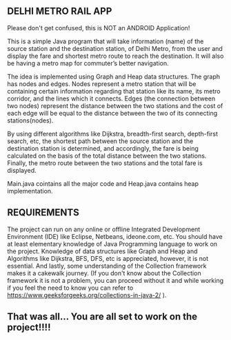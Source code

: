 ## DELHI METRO RAIL APP
Please don't get confused, this is NOT an ANDROID Application!

This is a simple Java program that will take information (name) of the source station and the destination station, of Delhi Metro, from the user and display the fare and shortest metro route to reach the destination. It will also be having a metro map for commuter’s better navigation.

The idea is implemented using Graph and Heap data structures. The graph has nodes and edges. Nodes represent a metro station that will be containing certain information regarding that station like its name, its metro corridor, and the lines which it connects. Edges (the connection between two nodes) represent the distance between the two stations and the cost of each edge will be equal to the distance between the two of its connecting stations(nodes).

By using different algorithms like Dijkstra, breadth-first search, depth-first search, etc, the shortest path between the source station and the destination station is determined, and accordingly, the fare is being calculated on the basis of the total distance between the two stations. Finally, the metro route between the two stations and the total fare is displayed.

Main.java cointains all the major code and Heap.java contains heap implementation.

## REQUIREMENTS

The project can run on any online or offline Integrated Development Environment (IDE) like Eclipse, Netbeans, ideone.com, etc. 
You should have at least elementary knowledge of Java Programming language to work on the project. 
Knowledge of data structures like Graph and Heap and Algorithms like Dijkstra, BFS, DFS, etc is appreciated, however, it is not essential. And lastly, some understanding of the Collection framework makes it a cakewalk journey. 
(If you don't know about the Collection framework it is not a problem, you can proceed without it and while working if you feel the need to know you can refer to https://www.geeksforgeeks.org/collections-in-java-2/ ).

## That was all... You are all set to work on the project!!!!
